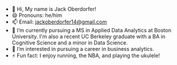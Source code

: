 - 👋 Hi, My name is Jack Oberdorfer!
- 😄 Pronouns: he/him
- 📫 Email: jackoberdorfer14@gmail.com
- 🌱 I’m currently pursuing a MS in Applied Data Analytics at Boston University. I'm also a recent UC Berkeley graduate with a BA in Cognitive Science and a minor in Data Science.
- 👀 I’m interested in pursuing a career in business analytics.
- ⚡ Fun fact: I enjoy running, the NBA, and playing the ukulele!

<!---
jackoberdorfer/jackoberdorfer is a ✨ special ✨ repository because its `README.md` (this file) appears on your GitHub profile.
You can click the Preview link to take a look at your changes.
--->
